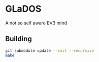 # GLaDOS
A not so self aware EV3 mind

## Building 

```bash
git submodule update --init --recursive
make
```
